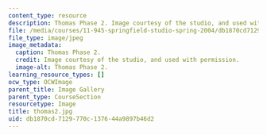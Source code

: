 ```yaml
---
content_type: resource
description: Thomas Phase 2. Image courtesy of the studio, and used with permission.
file: /media/courses/11-945-springfield-studio-spring-2004/db1870cd7129770c137644a9897b46d2_thomas2.jpg
file_type: image/jpeg
image_metadata:
  caption: Thomas Phase 2.
  credit: Image courtesy of the studio, and used with permission.
  image-alt: Thomas Phase 2.
learning_resource_types: []
ocw_type: OCWImage
parent_title: Image Gallery
parent_type: CourseSection
resourcetype: Image
title: thomas2.jpg
uid: db1870cd-7129-770c-1376-44a9897b46d2
---
```


